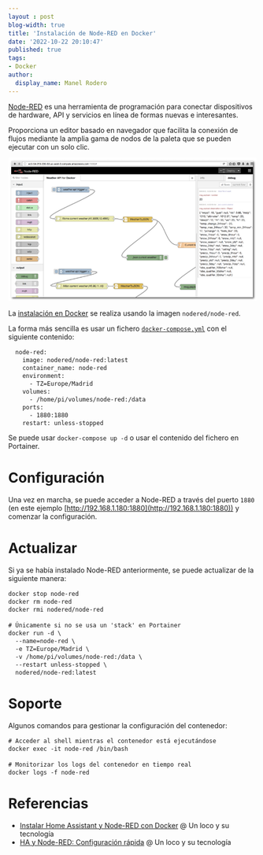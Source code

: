 ```yaml
---
layout : post
blog-width: true
title: 'Instalación de Node-RED en Docker'
date: '2022-10-22 20:10:47'
published: true
tags:
- Docker
author:
  display_name: Manel Rodero
---
```


[Node-RED](https://nodered.org/) es una herramienta de programación para conectar dispositivos de hardware, API y servicios en línea de formas nuevas e interesantes.

Proporciona un editor basado en navegador que facilita la conexión de flujos mediante la amplia gama de nodos de la paleta que se pueden ejecutar con un solo clic.

![Imagen][3]

La [instalación en Docker](https://hub.docker.com/r/nodered/node-red) se realiza usando la imagen `nodered/node-red`.

La forma más sencilla es usar un fichero [`docker-compose.yml`](https://nodered.org/docs/getting-started/docker) con el siguiente contenido:

```
  node-red:
    image: nodered/node-red:latest
    container_name: node-red
    environment:
      - TZ=Europe/Madrid
    volumes:
      - /home/pi/volumes/node-red:/data
    ports:
      - 1880:1880
    restart: unless-stopped
```

Se puede usar `docker-compose up -d` o usar el contenido del fichero en Portainer.

# Configuración

Una vez en marcha, se puede acceder a Node-RED a través del puerto `1880` (en este ejemplo [http://192.168.1.180:1880](http://192.168.1.180:1880)) y comenzar la configuración.

# Actualizar

Si ya se había instalado Node-RED anteriormente, se puede actualizar de la siguiente manera:

```
docker stop node-red
docker rm node-red
docker rmi nodered/node-red

# Únicamente si no se usa un 'stack' en Portainer
docker run -d \
  --name=node-red \
  -e TZ=Europe/Madrid \
  -v /home/pi/volumes/node-red:/data \
  --restart unless-stopped \
  nodered/node-red:latest
```

# Soporte

Algunos comandos para gestionar la configuración del contenedor:

```
# Acceder al shell mientras el contenedor está ejecutándose
docker exec -it node-red /bin/bash

# Monitorizar los logs del contenedor en tiempo real
docker logs -f node-red
```

# Referencias

* [Instalar Home Assistant y Node-RED con Docker](https://youtu.be/wi2b5ZcySuc) @ Un loco y su tecnología
* [HA y Node-RED: Configuración rápida](https://youtu.be/ZbyT0EFzSTE) @ Un loco y su tecnología

[3]: /assets/img/blog/2022-10-22_image_3.png "Node-RED"
